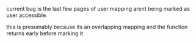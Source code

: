 current bug is the last few pages of user mapping arent being marked as user accessible.

this is presumably because its an overlapping mapping and the function returns early before marking it
